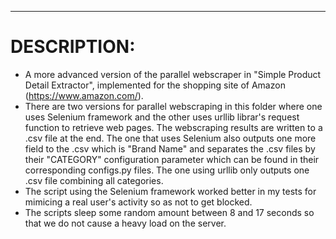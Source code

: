 ------------------------------
# DESCRIPTION:

- A more advanced version of the parallel webscraper in "Simple Product Detail Extractor", implemented for the shopping site of Amazon (https://www.amazon.com/).
- There are two versions for parallel webscraping in this folder where one uses Selenium framework and the other uses urllib librar's request function to retrieve web pages. The webscraping results are written to a .csv file at the end. The one that uses Selenium also outputs one more field to the .csv which is "Brand Name" and separates the .csv files by their "CATEGORY" configuration parameter which can be found in their corresponding configs.py files. The one using urllib only outputs one .csv file combining all categories.
- The script using the Selenium framework worked better in my tests for mimicing a real user's activity so as not to get blocked.
- The scripts sleep some random amount between 8 and 17 seconds so that we do not cause a heavy load on the server.